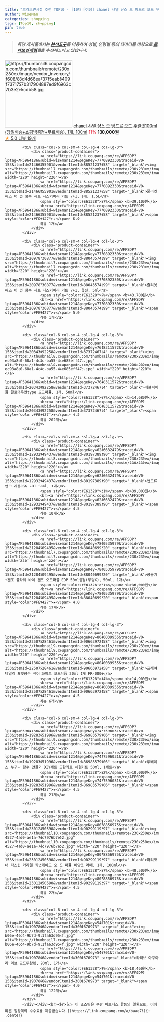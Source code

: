 ```yaml
---
title: "르라보면세점 추천 TOP10 - [10대][여성] chanel 샤넬 샹스 오 땅드르 오드 뚜왈렛100ml (당일배송+쇼핑백증정+무료배송), 1개, 100ml"
author: WiseMan
categories: shopping
tags: [Top10, shopping]
pin: true
---
```


> ##### 해당 게시물에서는 [**분석도구**](https://itemscout.io/)를 이용하여 **성별**, **연령별** 등의 데이터를 바탕으로 [**르라보면세점**](https://link.coupang.com/a/baae76)들을 추천해드리고 있습니다.
<div class="container"><div class="row">
            <div class="col-6 col-sm-4 col-lg-4 col-lg-3">
                <div class="product-container">
                    <a href="https://link.coupang.com/re/AFFSDP?lptag=AF5964186&subid=wiseman1214&pageKey=7014783905&traceid=V0-153&itemId=23514252753&vendorItemId=90540646964" target="_blank"><img src="https://thumbnail6.coupangcdn.com/thumbnails/remote/230x230ex/image/vendor_inventory/f608/83d4d66ea737f5eab8409f7371757b317904887ed9f6963c7b3e2e5cdb58.jpg" alt="https://thumbnail6.coupangcdn.com/thumbnails/remote/230x230ex/image/vendor_inventory/f608/83d4d66ea737f5eab8409f7371757b317904887ed9f6963c7b3e2e5cdb58.jpg" width="220" height="220"></a>
                    <a href="https://link.coupang.com/re/AFFSDP?lptag=AF5964186&subid=wiseman1214&pageKey=7014783905&traceid=V0-153&itemId=23514252753&vendorItemId=90540646964" target="_blank">chanel 샤넬 샹스 오 땅드르 오드 뚜왈렛100ml (당일배송+쇼핑백증정+무료배송), 1개, 100ml</a>
                    <span style="color:#E61328">11%</span> <b>130,000원</b>
                    <br><a href="https://link.coupang.com/re/AFFSDP?lptag=AF5964186&subid=wiseman1214&pageKey=7014783905&traceid=V0-153&itemId=23514252753&vendorItemId=90540646964" target="_blank"><span style="color:#FE9427">★</span> 5.0
                    리뷰 19개</a>
                </div>
            </div>
            
            <div class="col-6 col-sm-4 col-lg-4 col-lg-3">
                <div class="product-container">
                    <a href="https://link.coupang.com/re/AFFSDP?lptag=AF5964186&subid=wiseman1214&pageKey=7770892330&traceid=V0-153&itemId=21466855901&vendorItemId=88521237658" target="_blank"><img src="https://thumbnail7.coupangcdn.com/thumbnails/remote/230x230ex/image/vendor_inventory/aa3d/7783e8bd6920725f9fdf0bc180fae2fdfd4e0c6fa996c5c3d5b80f0e9a01.jpg" alt="https://thumbnail7.coupangcdn.com/thumbnails/remote/230x230ex/image/vendor_inventory/aa3d/7783e8bd6920725f9fdf0bc180fae2fdfd4e0c6fa996c5c3d5b80f0e9a01.jpg" width="220" height="220"></a>
                    <a href="https://link.coupang.com/re/AFFSDP?lptag=AF5964186&subid=wiseman1214&pageKey=7770892330&traceid=V0-153&itemId=21466855901&vendorItemId=88521237658" target="_blank">줄리엣 해즈 어 건 향수 세트 디스커버리 키트 7+1, 1개, 1.5L</a>
                    <span style="color:#E61328">57%</span> <b>39,100원</b>
                    <br><a href="https://link.coupang.com/re/AFFSDP?lptag=AF5964186&subid=wiseman1214&pageKey=7770892330&traceid=V0-153&itemId=21466855901&vendorItemId=88521237658" target="_blank"><span style="color:#FE9427">★</span> 5.0
                    리뷰 1개</a>
                </div>
            </div>
            
            <div class="col-6 col-sm-4 col-lg-4 col-lg-3">
                <div class="product-container">
                    <a href="https://link.coupang.com/re/AFFSDP?lptag=AF5964186&subid=wiseman1214&pageKey=7770892330&traceid=V0-153&itemId=20978730877&vendorItemId=88043574199" target="_blank"><img src="https://thumbnail7.coupangcdn.com/thumbnails/remote/230x230ex/image/vendor_inventory/fa11/48c1ad25ef0de30cc9e7be9ea72ad5f0cbacc6ccfb2312ad032372785a78.jpg" alt="https://thumbnail7.coupangcdn.com/thumbnails/remote/230x230ex/image/vendor_inventory/fa11/48c1ad25ef0de30cc9e7be9ea72ad5f0cbacc6ccfb2312ad032372785a78.jpg" width="220" height="220"></a>
                    <a href="https://link.coupang.com/re/AFFSDP?lptag=AF5964186&subid=wiseman1214&pageKey=7770892330&traceid=V0-153&itemId=20978730877&vendorItemId=88043574199" target="_blank">줄리엣 해즈 어 건 향수 세트 디스커버리 키트 7+1, 옵션, 5ml</a>
                    <span style="color:#E61328">5%</span> <b>43,700원</b>
                    <br><a href="https://link.coupang.com/re/AFFSDP?lptag=AF5964186&subid=wiseman1214&pageKey=7770892330&traceid=V0-153&itemId=20978730877&vendorItemId=88043574199" target="_blank"><span style="color:#FE9427">★</span> 5.0
                    리뷰 1개</a>
                </div>
            </div>
            
            <div class="col-6 col-sm-4 col-lg-4 col-lg-3">
                <div class="product-container">
                    <a href="https://link.coupang.com/re/AFFSDP?lptag=AF5964186&subid=wiseman1214&pageKey=7648311572&traceid=V0-153&itemId=20343092258&vendorItemId=3737246714" target="_blank"><img src="https://thumbnail8.coupangcdn.com/thumbnails/remote/230x230ex/image/retail/images/1237746135450878-ec93a8e0-68a1-4c8c-ba55-44e685eff47c.jpg" alt="https://thumbnail8.coupangcdn.com/thumbnails/remote/230x230ex/image/retail/images/1237746135450878-ec93a8e0-68a1-4c8c-ba55-44e685eff47c.jpg" width="220" height="220"></a>
                    <a href="https://link.coupang.com/re/AFFSDP?lptag=AF5964186&subid=wiseman1214&pageKey=7648311572&traceid=V0-153&itemId=20343092258&vendorItemId=3737246714" target="_blank">메블릭퍼퓸 끌로에우먼type 오드퍼퓸, 1개, 50ml</a>
                    <span style="color:#E61328">67%</span> <b>14,680원</b>
                    <br><a href="https://link.coupang.com/re/AFFSDP?lptag=AF5964186&subid=wiseman1214&pageKey=7648311572&traceid=V0-153&itemId=20343092258&vendorItemId=3737246714" target="_blank"><span style="color:#FE9427">★</span> 4.5
                    리뷰 202개</a>
                </div>
            </div>
            
            <div class="col-6 col-sm-4 col-lg-4 col-lg-3">
                <div class="product-container">
                    <a href="https://link.coupang.com/re/AFFSDP?lptag=AF5964186&subid=wiseman1214&pageKey=6286632479&traceid=V0-153&itemId=12932949437&vendorItemId=80197389390" target="_blank"><img src="https://thumbnail8.coupangcdn.com/thumbnails/remote/230x230ex/image/vendor_inventory/3e3d/b3a78eebaa7d27f032831cfe078f8700d6bfa7992fa89bb250bbd8e37cf5.jpg" alt="https://thumbnail8.coupangcdn.com/thumbnails/remote/230x230ex/image/vendor_inventory/3e3d/b3a78eebaa7d27f032831cfe078f8700d6bfa7992fa89bb250bbd8e37cf5.jpg" width="220" height="220"></a>
                    <a href="https://link.coupang.com/re/AFFSDP?lptag=AF5964186&subid=wiseman1214&pageKey=6286632479&traceid=V0-153&itemId=12932949437&vendorItemId=80197389390" target="_blank">앤드류앤코 라쁠라쥬 EDT 50ml, 1개</a>
                    <span style="color:#E61328">21%</span> <b>39,000원</b>
                    <br><a href="https://link.coupang.com/re/AFFSDP?lptag=AF5964186&subid=wiseman1214&pageKey=6286632479&traceid=V0-153&itemId=12932949437&vendorItemId=80197389390" target="_blank"><span style="color:#FE9427">★</span> 4.5
                    리뷰 10개</a>
                </div>
            </div>
            
            <div class="col-6 col-sm-4 col-lg-4 col-lg-3">
                <div class="product-container">
                    <a href="https://link.coupang.com/re/AFFSDP?lptag=AF5964186&subid=wiseman1214&pageKey=7800535979&traceid=V0-153&itemId=21284509495&vendorItemId=88040699220" target="_blank"><img src="https://thumbnail7.coupangcdn.com/thumbnails/remote/230x230ex/image/vendor_inventory/b113/ea5e08abe03ec0d5c14aadd6ff5aa8b66a32d7f3ced482cbb7db8986e39c.jpg" alt="https://thumbnail7.coupangcdn.com/thumbnails/remote/230x230ex/image/vendor_inventory/b113/ea5e08abe03ec0d5c14aadd6ff5aa8b66a32d7f3ced482cbb7db8986e39c.jpg" width="220" height="220"></a>
                    <a href="https://link.coupang.com/re/AFFSDP?lptag=AF5964186&subid=wiseman1214&pageKey=7800535979&traceid=V0-153&itemId=21284509495&vendorItemId=88040699220" target="_blank">공용기+겐조 플라워 바이 겐조 오드퍼퓸 EDP 50ml증정(뚜껑X), 50ml, 1개</a>
                    <span style="color:#E61328">71%</span> <b>36,000원</b>
                    <br><a href="https://link.coupang.com/re/AFFSDP?lptag=AF5964186&subid=wiseman1214&pageKey=7800535979&traceid=V0-153&itemId=21284509495&vendorItemId=88040699220" target="_blank"><span style="color:#FE9427">★</span> 4.0
                    리뷰 13개</a>
                </div>
            </div>
            
            <div class="col-6 col-sm-4 col-lg-4 col-lg-3">
                <div class="product-container">
                    <a href="https://link.coupang.com/re/AFFSDP?lptag=AF5964186&subid=wiseman1214&pageKey=8040039955&traceid=V0-153&itemId=22507528461&vendorItemId=90663972458" target="_blank"><img src="https://thumbnail9.coupangcdn.com/thumbnails/remote/230x230ex/image/vendor_inventory/d67e/80874dbf923a16fd965e432f3cc1edc07890f4aa6619545465e8244c382e.png" alt="https://thumbnail9.coupangcdn.com/thumbnails/remote/230x230ex/image/vendor_inventory/d67e/80874dbf923a16fd965e432f3cc1edc07890f4aa6619545465e8244c382e.png" width="220" height="220"></a>
                    <a href="https://link.coupang.com/re/AFFSDP?lptag=AF5964186&subid=wiseman1214&pageKey=8040039955&traceid=V0-153&itemId=22507528461&vendorItemId=90663972458" target="_blank">프레야 데일리 포켓향수 퓨어 화이트 오드퍼퓸 20ml 1개 FR-0006</a>
                    <span style="color:#E61328">34%</span> <b>14,900원</b>
                    <br><a href="https://link.coupang.com/re/AFFSDP?lptag=AF5964186&subid=wiseman1214&pageKey=8040039955&traceid=V0-153&itemId=22507528461&vendorItemId=90663972458" target="_blank"><span style="color:#FE9427">★</span> 4.5
                    리뷰 6개</a>
                </div>
            </div>
            
            <div class="col-6 col-sm-4 col-lg-4 col-lg-3">
                <div class="product-container">
                    <a href="https://link.coupang.com/re/AFFSDP?lptag=AF5964186&subid=wiseman1214&pageKey=7427596031&traceid=V0-153&itemId=19283651996&vendorItemId=86983579906" target="_blank"><img src="https://thumbnail9.coupangcdn.com/thumbnails/remote/230x230ex/image/vendor_inventory/f974/eb32f98b3d2dee6efa26dac2a6c3a7c81a16b26c0f5c501b76f01d63e103.jpg" alt="https://thumbnail9.coupangcdn.com/thumbnails/remote/230x230ex/image/vendor_inventory/f974/eb32f98b3d2dee6efa26dac2a6c3a7c81a16b26c0f5c501b76f01d63e103.jpg" width="220" height="220"></a>
                    <a href="https://link.coupang.com/re/AFFSDP?lptag=AF5964186&subid=wiseman1214&pageKey=7427596031&traceid=V0-153&itemId=19283651996&vendorItemId=86983579906" target="_blank">투베이스 누구나 향수 만들기 DIY세트 조향키트 체험키트 50ml, 1세트</a>
                    <span style="color:#E61328">52%</span> <b>10,000원</b>
                    <br><a href="https://link.coupang.com/re/AFFSDP?lptag=AF5964186&subid=wiseman1214&pageKey=7427596031&traceid=V0-153&itemId=19283651996&vendorItemId=86983579906" target="_blank"><span style="color:#FE9427">★</span> 4.5
                    리뷰 21개</a>
                </div>
            </div>
            
            <div class="col-6 col-sm-4 col-lg-4 col-lg-3">
                <div class="product-container">
                    <a href="https://link.coupang.com/re/AFFSDP?lptag=AF5964186&subid=wiseman1214&pageKey=8078856975&traceid=V0-153&itemId=23012850590&vendorItemId=90299119297" target="_blank"><img src="https://thumbnail10.coupangcdn.com/thumbnails/remote/230x230ex/image/retail/images/2024/06/12/11/9/f8143f57-4527-4ad0-ae1a-7dc7976b7e52.jpg" alt="https://thumbnail10.coupangcdn.com/thumbnails/remote/230x230ex/image/retail/images/2024/06/12/11/9/f8143f57-4527-4ad0-ae1a-7dc7976b7e52.jpg" width="220" height="220"></a>
                    <a href="https://link.coupang.com/re/AFFSDP?lptag=AF5964186&subid=wiseman1214&pageKey=8078856975&traceid=V0-153&itemId=23012850590&vendorItemId=90299119297" target="_blank">파리코너 타스킨 카라멜 카스케이드 오 드 퍼퓸 비앙코 라떼, 1개, 100ml</a>
                    <span style="color:#E61328">57%</span> <b>48,500원</b>
                    <br><a href="https://link.coupang.com/re/AFFSDP?lptag=AF5964186&subid=wiseman1214&pageKey=8078856975&traceid=V0-153&itemId=23012850590&vendorItemId=90299119297" target="_blank"><span style="color:#FE9427">★</span> 4.5
                    리뷰 2개</a>
                </div>
            </div>
            
            <div class="col-6 col-sm-4 col-lg-4 col-lg-3">
                <div class="product-container">
                    <a href="https://link.coupang.com/re/AFFSDP?lptag=AF5964186&subid=wiseman1214&pageKey=546701&traceid=V0-153&itemId=1907866&vendorItemId=3001670973" target="_blank"><img src="https://thumbnail7.coupangcdn.com/thumbnails/remote/230x230ex/image/product/image/vendoritem/2018/12/03/3001670973/df766c25-b06e-46c4-9b7d-911fa63d954f.jpg" alt="https://thumbnail7.coupangcdn.com/thumbnails/remote/230x230ex/image/product/image/vendoritem/2018/12/03/3001670973/df766c25-b06e-46c4-9b7d-911fa63d954f.jpg" width="220" height="220"></a>
                    <a href="https://link.coupang.com/re/AFFSDP?lptag=AF5964186&subid=wiseman1214&pageKey=546701&traceid=V0-153&itemId=1907866&vendorItemId=3001670973" target="_blank">라리브 아쿠아 라 리브 오드뚜왈렛, 90ml, 1개</a>
                    <span style="color:#E61328">9%</span> <b>18,460원</b>
                    <br><a href="https://link.coupang.com/re/AFFSDP?lptag=AF5964186&subid=wiseman1214&pageKey=546701&traceid=V0-153&itemId=1907866&vendorItemId=3001670973" target="_blank"><span style="color:#FE9427">★</span> 4.0
                    리뷰 122개</a>
                </div>
            </div>
            </div></div><br><br>[👉 이 포스팅은 쿠팡 파트너스 활동의 일환으로, 이에 따른 일정액의 수수료를 제공받습니다.](https://link.coupang.com/a/baae76){: .center}